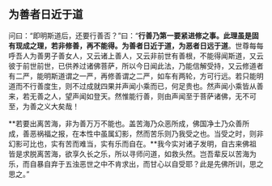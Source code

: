 ## 为善者日近于道

问曰：“即明斯道后，还要行善否？”曰：“**行善乃第一要紧进修之事。此理虽是固有现成之理，若非修善，再不能得。为善者日近于道，为恶者日远于道**。世尊每每呼吾人为善男子善女人，又云诸上善人，又云非前世有善根，不能得闻斯道，又云彼于前世前世，已供养过诸佛菩萨，所以今日闻此法，乃能信解受持，又云修道者有二严，能明斯道谓之一严，再修善谓之二严，如车有两轮，方可行远。若只能明道而不行善度生，则不过成就四果并声闻小乘而已，何足贵也。然声闻小乘皆从善来，若无善之人，望声闻如登天。然惟能行善，则由声闻至于菩萨诸佛，无不可至，为善之义大矣哉！

**若要出离苦海，非为善万万不能也。盖苦海乃众恶所成，佛国净土乃众善所成，善恶祸福之报，在本性中虽属幻影，然而苦乐则乃我受之也。当受之时，则非幻影可比也，实有苦而难当，实有乐而自在。**我今实对诸子发明，自古来佛祖皆是求脱离苦海，欲享久长之乐，所以寻师问道，如救头然。岂吾辈反以苦海为乐，而自暴自弃于五浊恶世之中不肯求出，而甘心以自受耶？此是先佛所训，思之思之。”
